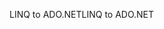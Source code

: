 <span data-ttu-id="5e1f0-101">LINQ to ADO.NET</span><span class="sxs-lookup"><span data-stu-id="5e1f0-101">LINQ to ADO.NET</span></span>